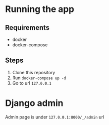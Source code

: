 

# Running the app
## Requirements
- docker
- docker-compose

## Steps
1. Clone this repository
2. Run `docker-compose up -d`
3. Go to url `127.0.0.1`

# Django admin
Admin page is under `127.0.0.1:8000/_/admin` url
